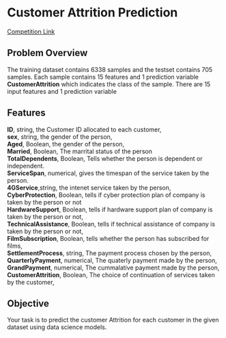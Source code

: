 # Customer Attrition Prediction

[Competition Link](https://www.kaggle.com/c/customerattritionprediction)

## Problem Overview

The training dataset contains 6338 samples and the testset contains 705 samples. Each sample contains 15 features and 1 prediction variable **CustomerAttrition** which indicates the class of the sample. There are 15 input features and 1 prediction variable

## Features

**ID**, string, the Customer ID allocated to each customer,<br>
**sex**, string, the gender of the person,<br>
**Aged**, Boolean, the gender of the person,<br>
**Married**, Boolean, The marrital status of the person<br>
**TotalDependents**, Boolean, Tells whether the person is dependent or independent.<br>
**ServiceSpan**, numerical, gives the timespan of the service taken by the person.<br>
**4GService**,string, the intenet service taken by the person,<br>
**CyberProtection**, Boolean, tells if cyber protection plan of company is taken by the person or not<br>
**HardwareSupport**, Boolean, tells if hardware support plan of company is taken by the person or not,<br>
**TechnicalAssistance**, Boolean, tells if technical assistance of company is taken by the person or not,<br>
**FilmSubscription**, Boolean, tells whether the person has subscribed for films,<br>
**SettlementProcess**, string, The payment process chosen by the person,<br>
**QuarterlyPayment**, numerical, The quaterly payment made by the person,<br>
**GrandPayment**, numerical, The cummalative payment made by the person,<br>
**CustomerAttrition**, Boolean, The choice of continuation of services taken by the customer,<br>

## Objective

Your task is to predict the customer Attrition for each customer in the given dataset using data science models.